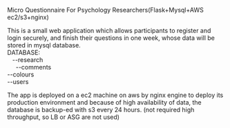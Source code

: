 Micro Questionnaire For Psychology Researchers(Flask+Mysql+AWS ec2/s3+nginx)

This is a small web application which allows participants to register and login securely, and finish their questions in one week, whose data will be stored in mysql database. <br>
DATABASE:<br>
 &nbsp;&nbsp; --research<br>
&nbsp;&nbsp;&nbsp;&nbsp;    --comments<br>
    --colours<br>
    --users<br>

The app is deployed on a ec2 machine on aws by nginx engine to deploy its production environment and because of high availability of data, the database is backup-ed with s3 every 24 hours. (not required high throughput, so LB or ASG are not used)
